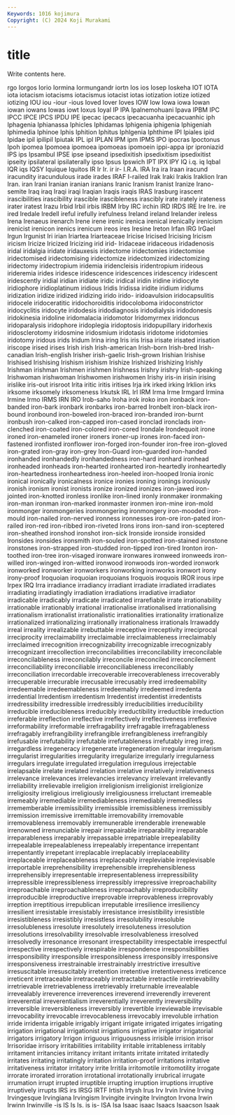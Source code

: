 ```yaml
---
Keywords: 1016 kojimura
Copyright: (C) 2024 Koji Murakami
---
```


# title

Write contents here.



rgo Iorgos Iorio Iormina Iormungandr iortn Ios ios Iosep Ioskeha
IOT IOTA iota iotacism iotacisms iotacismus iotacist iotas iotization iotize
iotized iotizing IOU iou -iour -ious Ioved Iover Ioves IOW
Iow Iowa iowa Iowan iowan iowans Iowas iowt Ioxus Ioyal
IP IPA Ipalnemohuani Ipava IPBM IPC IPCC IPCE IPCS IPDU
IPE ipecac ipecacs ipecacuanha ipecacuanhic iph Iphagenia Iphianassa Iphicles Iphidamas
Iphigenia iphigenia Iphigeniah Iphimedia Iphinoe Iphis Iphition Iphitus Iphlgenia Iphthime
IPI Ipiales ipid Ipidae ipil ipilipil Ipiutak IPL ipl IPLAN
IPM ipm IPMS IPO ipocras Ipoctonus Ipoh ipomea Ipomoea ipomoea
ipomoeas ipomoein ippi-appa ipr iproniazid IPS ips Ipsambul IPSE ipse
ipseand ipsedixitish ipsedixitism ipsedixitist ipseity ipsilateral ipsilaterally ipso Ipsus Ipswich
IPT IPX IPY IQ i.q. iq Iqbal IQR iqs IQSY
Iquique Iquitos IR Ir Ir. ir ir- I.R.A. IRA Ira
ira Iraan iracund iracundity iracundulous irade irades IRAF I-railed Irak
Iraki Irakis Iraklion Iran Iran. iran Irani Iranian iranian iranians
Iranic Iranism Iranist Iranize Irano-semite Iraq iraq Iraqi iraqi Iraqian
Iraqis iraqis IRAS Irasburg irascent irascibilities irascibility irascible irascibleness irascibly
irate irately irateness irater iratest Irazu Irbid Irbil irbis IRBM
Irby IRC irchin IRD IRDS IRE Ire Ire. ire ired
Iredale Iredell ireful irefully irefulness Ireland ireland Irelander ireless Irena
Irenaeus irenarch Irene irene irenic irenica irenical irenically irenicism irenicist
irenicon irenics irenicum ireos ires Iresine Ireton Irfan IRG IrGael
Irgun Irgunist Iri irian Iriartea Iriarteaceae Iricise Iricised Iricising Iricism
iricism Iricize Iricized Iricizing irid irid- Iridaceae iridaceous iridadenosis iridal
iridalgia iridate iridauxesis iridectome iridectomies iridectomise iridectomised iridectomising iridectomize iridectomized
iridectomizing iridectomy iridectropium iridemia iridencleisis iridentropium irideous irideremia irides iridesce
iridescence iridescences iridescency iridescent iridescently iridial iridian iridiate iridic iridical
iridin iridine iridiocyte iridiophore iridioplatinum iridious Iridis Iridissa iridite iridium
iridiums iridization iridize iridized iridizing irido irido- iridoavulsion iridocapsulitis iridocele
iridoceratitic iridochoroiditis iridocoloboma iridoconstrictor iridocyclitis iridocyte iridodesis iridodiagnosis iridodialysis iridodonesis
iridokinesia iridoline iridomalacia iridomotor Iridomyrmex iridoncus iridoparalysis iridophore iridoplegia iridoptosis
iridopupillary iridorhexis iridosclerotomy iridosmine iridosmium iridotasis iridotome iridotomies iridotomy iridous
irids Iridum Irina iring Iris iris Irisa irisate irisated irisation
iriscope irised irises Irish irish Irish-american Irish-born Irish-bred Irish-canadian Irish-english
Irisher irish-gaelic Irish-grown Irishian Irishise Irishised Irishising Irishism irishism Irishize
Irishized Irishizing Irishly Irishman irishman Irishmen irishmen Irishness Irishry irishry
Irish-speaking Irishwoman irishwoman Irishwomen irishwomen Irishy iris-in irisin irising irislike
iris-out irisroot Irita iritic iritis iritises Irja irk irked irking
Irklion irks irksome irksomely irksomeness Irkutsk IRL Irl IRM Irma
Irme Irmgard Irmina Irmine Irmo IRMS IRN IRO Irob-saho Iroha
irok iroko iron ironback iron-banded iron-bark ironbark ironbarks iron-barred Ironbelt
iron-black iron-bound ironbound iron-boweled iron-braced iron-branded iron-burnt ironbush iron-calked iron-capped
iron-cased ironclad ironclads iron-clenched iron-coated iron-colored iron-cored Irondale Irondequoit irone
ironed iron-enameled ironer ironers ironer-up irones iron-faced iron-fastened ironfisted ironflower
iron-forged iron-founder iron-free iron-gloved iron-grated iron-gray iron-grey Iron-Guard iron-guarded iron-handed
ironhanded ironhandedly ironhandedness iron-hard ironhard ironhead ironheaded ironheads iron-hearted ironhearted
iron-heartedly ironheartedly iron-heartedness ironheartedness iron-heeled iron-hooped Ironia ironic ironical ironically
ironicalness ironice ironies ironing ironings ironiously ironish ironism ironist ironists
ironize ironized ironizes iron-jawed iron-jointed iron-knotted ironless ironlike iron-lined ironly
ironmaker ironmaking iron-man ironman iron-marked ironmaster ironmen iron-mine iron-mold ironmonger
ironmongeries ironmongering ironmongery iron-mooded iron-mould iron-nailed iron-nerved ironness ironnesses iron-ore
iron-pated iron-railed iron-red iron-ribbed iron-riveted Irons irons iron-sand iron-sceptered iron-sheathed
ironshod ironshot iron-sick Ironside ironside ironsided Ironsides ironsides ironsmith iron-souled
iron-spotted iron-stained ironstone ironstones iron-strapped iron-studded iron-tipped iron-tired Ironton iron-toothed
iron-tree iron-visaged ironware ironwares ironweed ironweeds iron-willed iron-winged iron-witted ironwood
ironwoods iron-worded ironwork ironworked ironworker ironworkers ironworking ironworks ironwort irony
irony-proof Iroquoian iroquoian iroquoians Iroquois iroquois IROR irous irpe Irpex
IRQ Irra irradiance irradiancy irradiant irradiate irradiated irradiates irradiating irradiatingly
irradiation irradiations irradiative irradiator irradicable irradicably irradicate irradicated irrarefiable irrate
irrationability irrationable irrationably irrational irrationalise irrationalised irrationalising irrationalism irrationalist irrationalistic
irrationalities irrationality irrationalize irrationalized irrationalizing irrationally irrationalness irrationals Irrawaddy irreal
irreality irrealizable irrebuttable irreceptive irreceptivity irreciprocal irreciprocity irreclaimability irreclaimable irreclaimableness
irreclaimably irreclaimed irrecognition irrecognizability irrecognizable irrecognizably irrecognizant irrecollection irreconcilabilities irreconcilability
irreconcilable irreconcilableness irreconcilably irreconcile irreconciled irreconcilement irreconciliability irreconciliable irreconciliableness irreconciliably
irreconciliation irrecordable irrecoverable irrecoverableness irrecoverably irrecuperable irrecurable irrecusable irrecusably irred
irredeemability irredeemable irredeemableness irredeemably irredeemed irredenta irredential Irredentism irredentism Irredentist
irredentist irredentists irredressibility irredressible irredressibly irreducibilities irreducibility irreducible irreducibleness irreducibly
irreductibility irreductible irreduction irreferable irreflection irreflective irreflectively irreflectiveness irreflexive irreformability
irreformable irrefragability irrefragable irrefragableness irrefragably irrefrangibility irrefrangible irrefrangibleness irrefrangibly irrefusable
irrefutability irrefutable irrefutableness irrefutably irreg irreg. irregardless irregeneracy irregenerate irregeneration
irregular irregularism irregularist irregularities irregularity irregularize irregularly irregularness irregulars irregulate
irregulated irregulation irregulous irrejectable irrelapsable irrelate irrelated irrelation irrelative irrelatively
irrelativeness irrelevance irrelevances irrelevancies irrelevancy irrelevant irrelevantly irreliability irrelievable irreligion
irreligionism irreligionist irreligionize irreligiosity irreligious irreligiously irreligiousness irreluctant irremeable irremeably
irremediable irremediableness irremediably irremediless irrememberable irremissibility irremissible irremissibleness irremissibly irremission
irremissive irremittable irremovability irremovable irremovableness irremovably irremunerable irrenderable irrenewable irrenowned
irrenunciable irrepair irrepairable irreparability irreparable irreparableness irreparably irrepassable irrepatriable irrepealability
irrepealable irrepealableness irrepealably irrepentance irrepentant irrepentantly irrepetant irreplacable irreplacably irreplaceability
irreplaceable irreplaceableness irreplaceably irrepleviable irreplevisable irreportable irreprehensibility irreprehensible irreprehensibleness irreprehensibly
irrepresentable irrepresentableness irrepressibility irrepressible irrepressibleness irrepressibly irrepressive irreproachability irreproachable irreproachableness
irreproachably irreproducibility irreproducible irreproductive irreprovable irreprovableness irreprovably irreption irreptitious irrepublican
irreputable irresilience irresiliency irresilient irresistable irresistably irresistance irresistibility irresistible irresistibleness
irresistibly irresistless irresolubility irresoluble irresolubleness irresolute irresolutely irresoluteness irresolution irresolutions
irresolvability irresolvable irresolvableness irresolved irresolvedly irresonance irresonant irrespectability irrespectable irrespectful
irrespective irrespectively irrespirable irrespondence irresponsibilities irresponsibility irresponsible irresponsibleness irresponsibly irresponsive
irresponsiveness irrestrainable irrestrainably irrestrictive irresultive irresuscitable irresuscitably irretention irretentive irretentiveness
irreticence irreticent irretraceable irretraceably irretractable irretractile irretrievability irretrievable irretrievableness irretrievably
irreturnable irrevealable irrevealably irreverence irreverences irreverend irreverendly irreverent irreverential irreverentialism
irreverentially irreverently irreversibility irreversible irreversibleness irreversibly irrevertible irreviewable irrevisable irrevocability
irrevocable irrevocableness irrevocably irrevoluble irrhation irride irridenta irrigable irrigably irrigant
irrigate irrigated irrigates irrigating irrigation irrigational irrigationist irrigations irrigative irrigator
irrigatorial irrigators irrigatory Irrigon irriguous irriguousness irrisible irrision irrisor Irrisoridae
irrisory irritabilities irritability irritable irritableness irritably irritament irritancies irritancy irritant
irritants irritate irritated irritatedly irritates irritating irritatingly irritation irritation-proof irritations
irritative irritativeness irritator irritatory irrite Irritila irritomotile irritomotility irrogate irrorate
irrorated irroration irrotational irrotationally irrubrical irrugate irrumation irrupt irrupted irruptible
irrupting irruption irruptions irruptive irruptively irrupts IRS irs IRSG IRTF
Irtish Irtysh Irus Irv Irvin Irvine Irving Irvingesque Irvingiana Irvingism
Irvingite irvingite Irvington Irvona Irwin Irwinn Irwinville -is IS Is
Is. is is- ISA Isa Isaac isaac Isaacs Isaacson Isaak
